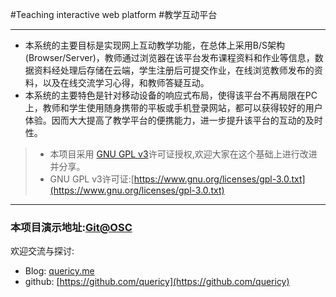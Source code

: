 #Teaching interactive web platform
#教学互动平台

------

* 本系统的主要目标是实现网上互动教学功能，在总体上采用B/S架构(Browser/Server)，教师通过浏览器在该平台发布课程资料和作业等信息，数据资料经处理后存储在云端，学生注册后可提交作业，在线浏览教师发布的资料，以及在线交流学习心得，和教师答疑互动。
* 本系统的主要特色是针对移动设备的响应式布局，使得该平台不再局限在PC上，教师和学生使用随身携带的平板或手机登录网站，都可以获得较好的用户体验。因而大大提高了教学平台的便携能力，进一步提升该平台的互动的及时性。

> * 本项目采用 [GNU GPL v3](http://opensource.org/licenses/GPL-3.0)许可证授权,欢迎大家在这个基础上进行改进并分享。
> * GNU GPL v3许可证:[https://www.gnu.org/licenses/gpl-3.0.txt](https://www.gnu.org/licenses/gpl-3.0.txt)

---
### 本项目演示地址:[Git@OSC](http://teachtest.oschina.mopaas.com/)

欢迎交流与探讨:

* Blog: [quericy.me](http://quericy.me)
* github: [https://github.com/quericy](https://github.com/quericy)
